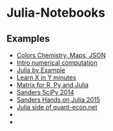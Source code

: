 # Julia-Notebooks

## Examples

- [Colors Chemistry, Maps, JSON](https://github.com/jiahao/ijulia-notebooks)
- [Intro numerical computation](https://github.com/stevengj/julia-mit)
- [Julia by Example](http://samuelcolvin.github.io/JuliaByExample/)
- [Learn X in Y minutes](https://learnxinyminutes.com/docs/julia/)
- [Matrix for R, Py and Julia](http://sebastianraschka.com/Articles/2014_matrix_cheatsheet_table.html)
- [Sanders SciPy 2014](https://github.com/dpsanders/scipy_2014_julia)
- [Sanders Hands on Julia 2015](https://github.com/dpsanders/hands_on_julia)
- [Julia side of quant-econ.net](http://quant-econ.net/jl/index.html)
- []()
- []()
